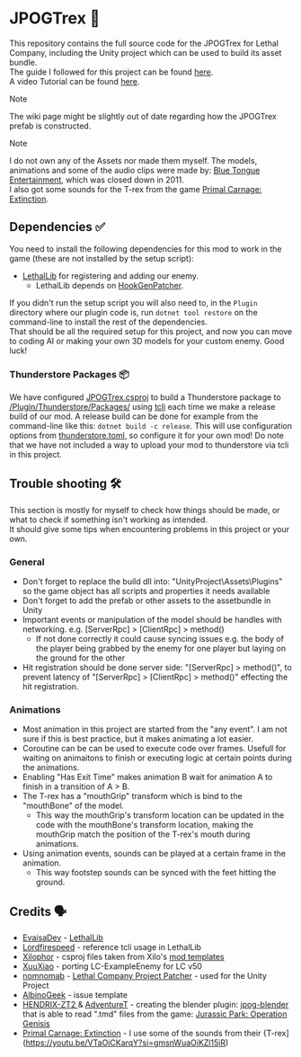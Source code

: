 # JPOGTrex 🦖

This repository contains the full source code for the JPOGTrex for Lethal Company, including the Unity project which can be used to build its asset bundle.  
The guide I followed for this project can be found [here](https://lethal.wiki/dev/apis/lethallib/custom-enemies/overview.).  
A video Tutorial can be found [here](https://www.youtube.com/watch?v=NZ_F8wDczzM).

 > [!NOTE]  
 > The wiki page might be slightly out of date regarding how the JPOGTrex prefab is constructed.

> [!NOTE]  
> I do not own any of the Assets nor made them myself. The models, animations and some of the audio clips were made by: [Blue Tongue Entertainment](https://en.wikipedia.org/wiki/Blue_Tongue_Entertainment), which was closed down in 2011.  
> I also got some sounds for the T-rex from the game [Primal Carnage: Extinction](https://store.steampowered.com/app/321360/Primal_Carnage_Extinction/).

## Dependencies ✅

You need to install the following dependencies for this mod to work in the game (these are not installed by the setup script):

- [LethalLib](https://thunderstore.io/c/lethal-company/p/Evaisa/LethalLib/) for registering and adding our enemy.
    - LethalLib depends on [HookGenPatcher](https://thunderstore.io/c/lethal-company/p/Evaisa/HookGenPatcher/).

If you didn't run the setup script you will also need to, in the `Plugin` directory where our plugin code is, run `dotnet tool restore` on the command-line to install the rest of the dependencies.  
That should be all the required setup for this project, and now you can move to coding AI or making your own 3D models for your custom enemy. Good luck!

### Thunderstore Packages 📦

We have configured [JPOGTrex.csproj](/Plugin/JPOGTrex.csproj) to build a Thunderstore package to [/Plugin/Thunderstore/Packages/](/Plugin/Thunderstore/Packages/) using [tcli](https://github.com/thunderstore-io/thunderstore-cli/wiki) each time we make a release build of our mod. A release build can be done for example from the command-line like this: `dotnet build -c release`. This will use configuration options from [thunderstore.toml](/Plugin/Thunderstore/thunderstore.toml), so configure it for your own mod! Do note that we have not included a way to upload your mod to thunderstore via tcli in this project.


## Trouble shooting 🛠️
This section is mostly for myself to check how things should be made, or what to check if something isn't working as intended.  
It should give some tips when encountering problems in this project or your own.

### General 
- Don't forget to replace the build dll into: "UnityProject\Assets\Plugins" so the game object has all scripts and properties it needs available
- Don't forget to add the prefab or other assets to the assetbundle in Unity
- Important events or manipulation of the model should be handles with networking. e.g. [ServerRpc] > [ClientRpc] > method()
  - If not done correctly it could cause syncing issues e.g. the body of the player being grabbed by the enemy for one player but laying on the ground for the other 
- Hit registration should be done server side: "[ServerRpc] > method()", to prevent latency of "[ServerRpc] > [ClientRpc] > method()" effecting the hit registration.

### Animations 
- Most animation in this project are started from the "any event". I am not sure if this is best practice, but it makes animating a lot easier.
- Coroutine can be can be used to execute code over frames. Usefull for waiting on animaitons to finish or executing logic at certain points during the animations.
- Enabling "Has Exit Time" makes animation B wait for animation A to finish in a transition of A > B.
- The T-rex has a "mouthGrip" transform which is bind to the "mouthBone" of the model.
  - This way the mouthGrip's transform location can be updated in the code with the mouthBone's transform location, making the mouthGrip match the position of the T-rex's mouth during animations.
- Using animation events, sounds can be played at a certain frame in the animation.
  - This way footstep sounds can be synced with the feet hitting the ground.

## Credits 🗣️

- [EvaisaDev](https://github.com/EvaisaDev) - [LethalLib](https://github.com/EvaisaDev/LethalLib)  
- [Lordfirespeed](https://github.com/Lordfirespeed) - reference tcli usage in LethalLib  
- [Xilophor](https://github.com/Xilophor) - csproj files taken from Xilo's [mod templates](https://github.com/Xilophor/Lethal-Company-Mod-Templates)  
- [XuuXiao](https://github.com/XuuXiao/) - porting LC-ExampleEnemy for LC v50  
- [nomnomab](https://github.com/nomnomab) - [Lethal Company Project Patcher](https://github.com/nomnomab/lc-project-patcher) - used for the Unity Project  
- [AlbinoGeek](https://github.com/AlbinoGeek) - issue template  
- [HENDRIX-ZT2 ](https://github.com/HENDRIX-ZT2) & [AdventureT](https://github.com/AdventureT) - creating the blender plugin: [jpog-blender](https://github.com/HENDRIX-ZT2/jpog-blender) that is able to read ".tmd" files from the game: [Jurassic Park: Operation Genisis](https://en.wikipedia.org/wiki/Jurassic_Park:_Operation_Genesis)
- [Primal Carnage: Extinction](https://store.steampowered.com/app/321360/Primal_Carnage_Extinction/) - I use some of the sounds from their {T-rex](https://youtu.be/VTaOiCKarqY?si=gmsnWuaOiKZl15iR)
